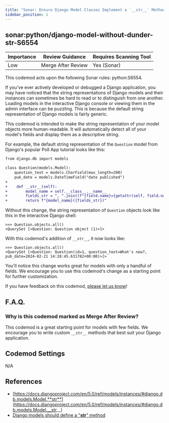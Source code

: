```yaml
---
title: "Sonar: Ensure Django Model Classes Implement a `__str__` Method"
sidebar_position: 1
---
```


## sonar:python/django-model-without-dunder-str-S6554

| Importance | Review Guidance    | Requires Scanning Tool |
| ---------- | ------------------ | ---------------------- |
| Low        | Merge After Review | Yes (Sonar)            |

This codemod acts upon the following Sonar rules: python:S6554.

If you've ever actively developed or debugged a Django application, you may have noticed that the string representations of Django models and their instances can sometimes be hard to read or to distinguish from one another. Loading models in the interactive Django console or viewing them in the admin interface can be puzzling. This is because the default string representation of Django models is fairly generic.

This codemod is intended to make the string representation of your model objects more human-readable. It will automatically detect all of your model's fields and display them as a descriptive string.

For example, the default string representation of the `Question` model from Django's popular Poll App tutorial looks like this:

```diff
from django.db import models

class Question(models.Model):
    question_text = models.CharField(max_length=200)
    pub_date = models.DateTimeField("date published")
+
+    def __str__(self):
+        model_name = self.__class__.__name__
+        fields_str = ", ".join((f"{field.name}={getattr(self, field.name)}" for field in self._meta.fields))
+        return f"{model_name}({fields_str})"
```

Without this change, the string representation of `Question` objects look like this in the interactive Django shell:

```
>>> Question.objects.all()
<QuerySet [<Question: Question object (1)>]>
```

With this codemod's addition of `__str__`, it now looks like:

```
>>> Question.objects.all()
<QuerySet [<Question: Question(id=1, question_text=What's new?, pub_date=2024-02-21 14:28:45.631782+00:00)>]>
```

You'll notice this change works great for models with only a handful of fields. We encourage you to use this codemod's change as a starting point for further customization.

If you have feedback on this codemod, [please let us know](mailto:feedback@pixee.ai)!

## F.A.Q.

### Why is this codemod marked as Merge After Review?

This codemod is a great starting point for models with few fields. We encourage you to write custom `__str__` methods that best suit your Django application.

## Codemod Settings

N/A

## References

- [https://docs.djangoproject.com/en/5.0/ref/models/instances/#django.db.models.Model.**str**](https://docs.djangoproject.com/en/5.0/ref/models/instances/#django.db.models.Model.__str__)
- [Django models should define a "**str**" method](https://rules.sonarsource.com/python/RSPEC-6554/)

